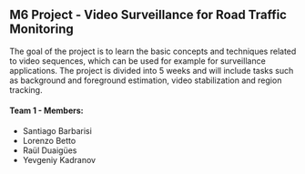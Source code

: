 ## M6 Project - Video Surveillance for Road Traffic Monitoring

The goal of the project is to learn the basic concepts and techniques related to video sequences, which can be used for example for surveillance applications. The project is divided into 5 weeks and will include tasks such as background and foreground estimation, video stabilization and region tracking.


#### Team 1 - Members:

<ul>
<li>Santiago Barbarisi</li>

<li>Lorenzo Betto</li>

<li>Raül Duaigües</li>

<li>Yevgeniy Kadranov</li>
</ul>
